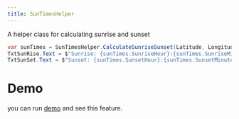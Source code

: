 ```yaml
---
title: SunTimesHelper
---
```


A helper class for calculating sunrise and sunset

```cs
var sunTimes = SunTimesHelper.CalculateSunriseSunset(Latitude, Longitude, DateTime.Now.Year, DateTime.Now.Month, DateTime.Now.Day);
TxtSunRise.Text = $"Sunrise: {sunTimes.SunriseHour}:{sunTimes.SunriseMinute}";
TxtSunSet.Text = $"Sunset: {sunTimes.SunsetHour}:{sunTimes.SunsetMinute}";
```

# Demo
you can run [demo](https://github.com/Ghost1372/DevWinUI) and see this feature.
